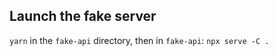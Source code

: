 ## Launch the fake server

`yarn` in the `fake-api` directory, then in `fake-api`: `npx serve -C .`
